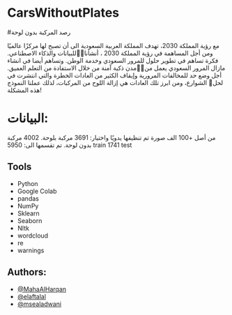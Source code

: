 # CarsWithoutPlates
#رصد المركبة بدون لوحة

مع رؤية المملكة 2030، تهدف المملكة العربية السعودية الى أن تصبح لها مركزًا عالميًا للبيانات والذكاء الاصطناعي.ومن أجل المساهمة في رؤية المملكة 2030 ، أنشأنا فكرة تساهم في تطوير حلول للمرور السعودي وخدمة الوطن. وتساهم أيضا في انشاء مدن ذكية آمنة من خلال الاستفادة من التعلم العميق.مازال المرور السعودي يعمل من أجل وضع حد للمخالفات المرورية وإيقاف الكثير من العادات الخطرة والتي انتشرت في الشوارع، ومن ابرز تلك العادات هي إزالة اللوح من المركبات، لذلك عملنا النموذج لحل هذه المشكلة!


# البيانات:
من أصل +100 الف صورة تم تنظيفها يدويًا واختيار:
3691 مركبة بلوحة.
4002 مركبة بدون لوحة.
تم تقسمها الى:
5950 train
1741 test





## Tools
- Python
- Google Colab
- pandas
- NumPy
- Sklearn
- Seaborn
- Nltk
- wordcloud
- re
- warnings





## Authors:
- [@MahaAlHarqan](https://github.com/MahaAlHarqan)
- [@elaftalal](https://github.com/elaftalal)
- [@msealadwani](https://github.com/msealadwani)
